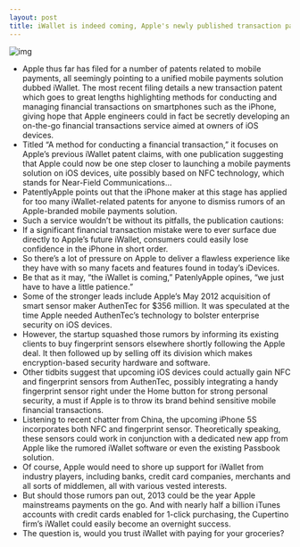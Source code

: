 ```yaml
---
layout: post
title: iWallet is indeed coming, Apple's newly published transaction patent suggests
---
```

![img](http://media.idownloadblog.com/wp-content/uploads/2013/04/Apple-iWallet-patent-Transactions-icon.jpg)
* Apple thus far has filed for a number of patents related to mobile payments, all seemingly pointing to a unified mobile payments solution dubbed iWallet. The most recent filing details a new transaction patent which goes to great lengths highlighting methods for conducting and managing financial transactions on smartphones such as the iPhone, giving hope that Apple engineers could in fact be secretly developing an on-the-go financial transactions service aimed at owners of iOS devices.
* Titled “A method for conducting a financial transaction,” it focuses on Apple’s previous iWallet patent claims, with one publication suggesting that Apple could now be one step closer to launching a mobile payments solution on iOS devices, uite possibly based on NFC technology, which stands for Near-Field Communications…
* PatentlyApple points out that the iPhone maker at this stage has applied for too many iWallet-related patents for anyone to dismiss rumors of an Apple-branded mobile payments solution.
* Such a service wouldn’t be without its pitfalls, the publication cautions:
* If a significant financial transaction mistake were to ever surface due directly to Apple’s future iWallet, consumers could easily lose confidence in the iPhone in short order.
* So there’s a lot of pressure on Apple to deliver a flawless experience like they have with so many facets and features found in today’s iDevices.
* Be that as it may, “the iWallet is coming,” PatenlyApple opines, “we just have to have a little patience.”
* Some of the stronger leads include Apple’s May 2012 acquisition of smart sensor maker AuthenTec for $356 million. It was speculated at the time Apple needed AuthenTec’s technology to bolster enterprise security on iOS devices.
* However, the startup squashed those rumors by informing its existing clients to buy fingerprint sensors elsewhere shortly following the Apple deal. It then followed up by selling off its division which makes encryption-based security hardware and software.
* Other tidbits suggest that upcoming iOS devices could actually gain NFC and fingerprint sensors from AuthenTec, possibly integrating a handy fingerprint sensor right under the Home button for strong personal security, a must if Apple is to throw its brand behind sensitive mobile financial transactions.
* Listening to recent chatter from China, the upcoming iPhone 5S incorporates both NFC and fingerprint sensor. Theoretically speaking, these sensors could work in conjunction with a dedicated new app from Apple like the rumored iWallet software or even the existing Passbook solution.
* Of course, Apple would need to shore up support for iWallet from industry players, including banks, credit card companies, merchants and all sorts of middlemen, all with various vested interests.
* But should those rumors pan out, 2013 could be the year Apple mainstreams payments on the go. And with nearly half a billion iTunes accounts with credit cards enabled for 1-click purchasing, the Cupertino firm’s iWallet could easily become an overnight success.
* The question is, would you trust iWallet with paying for your groceries?

